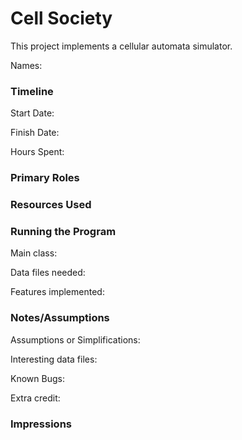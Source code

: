 Cell Society
====

This project implements a cellular automata simulator.

Names:

### Timeline

Start Date:

Finish Date:

Hours Spent:

### Primary Roles

### Resources Used

### Running the Program

Main class:

Data files needed:

Features implemented:

### Notes/Assumptions

Assumptions or Simplifications:

Interesting data files:

Known Bugs:

Extra credit:

### Impressions

